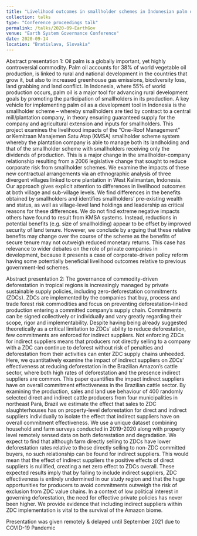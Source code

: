 ```yaml
---
title: "Livelihood outcomes in smallholder schemes in Indonesian palm oil: An examination of recent policy reforms” & “Quantifying the impact of indirect suppliers on the effectiveness of cattle zero deforestation commitments in Brazil"
collection: talks
type: "Conference proceedings talk"
permalink: /talks/2020-09-EarthGov
venue: "Earth System Governance Conference"
date: 2020-09-14
location: "Bratislava, Slovakia"
---
```



Abstract presentation 1: Oil palm is a globally important, yet highly controversial commodity. Palm oil accounts for 38% of world vegetable oil production, is linked to rural and national development in the countries that grow it, but also to increased greenhouse gas emissions, biodiversity loss, land grabbing and land conflict. In Indonesia, where 55% of world production occurs, palm oil is a major tool for advancing rural development goals by promoting the participation of smallholders in its production. A key vehicle for implementing palm oil as a development tool in Indonesia is the smallholder scheme – whereby smallholders are tied by contract to a central mill/plantation company, in theory ensuring guaranteed supply for the company and agricultural extension and inputs for smallholders. This project examines the livelihood impacts of the “One-Roof Management” or Kemitraan Manajemen Satu Atap (KMSA) smallholder scheme system whereby the plantation company is able to manage both its landholding and that of the smallholder scheme with smallholders receiving only the dividends of production. This is a major change in the smallholder-company relationship resulting from a 2006 legislative change that sought to reduce corporate risk from smallholder schemes. We examine the impacts of these new contractual arrangements via an ethnographic analysis of three divergent villages linked to one plantation in West Kalimantan, Indonesia. Our approach gives explicit attention to differences in livelihood outcomes at both village and sub-village levels. We find differences in the benefits obtained by smallholders and identifies smallholders’ pre-existing wealth and status, as well as village-level land holdings and leadership as critical reasons for these differences. We do not find extreme negative impacts others have found to result from KMSA systems. Instead, reductions in potential benefits (e.g. size of smallholding) appear to be offset by improved security of land tenure. However, we conclude by arguing that these relative benefits may change over the course of the scheme as the benefits of secure tenure may not outweigh reduced monetary returns. This case has relevance to wider debates on the role of private companies in development, because it presents a case of corporate-driven policy reform having some potentially beneficial livelihood outcomes relative to previous government-led schemes. 

Abstract presentation 2: The governance of commodity-driven deforestation in tropical regions is increasingly managed by private sustainable supply policies, including zero-deforestation commitments (ZDCs). ZDCs are implemented by the companies that buy, process and trade forest risk commodities and focus on preventing deforestation-linked production entering a committed company’s supply chain. Commitments can be signed collectively or individually and vary greatly regarding their scope, rigor and implementability. Despite having being already suggested theoretically as a critical limitation to ZDCs’ ability to reduce deforestation, few commitments are enforced for indirect suppliers. Not enforcing ZDCs for indirect suppliers means that producers not directly selling to a company with a ZDC can continue to deforest without risk of penalties and deforestation from their activities can enter ZDC supply chains unheeded. Here, we quantitatively examine the impact of indirect suppliers on ZDCs’ effectiveness at reducing deforestation in the Brazilian Amazon’s cattle sector, where both high rates of deforestation and the presence indirect suppliers are common. This paper quantifies the impact indirect suppliers have on overall commitment effectiveness in the Brazilian cattle sector. By examining the production, sales and land use behaviour of 400 randomly selected direct and indirect cattle producers from four municipalities in northeast Pará, Brazil we estimate the effect that sales to ZDC slaughterhouses has on property-level deforestation for direct and indirect suppliers individually to isolate the effect that indirect suppliers have on overall commitment effectiveness. We use a unique dataset combining household and farm surveys conducted in 2019-2020 along with property level remotely sensed data on both deforestation and degradation. We expect to find that although farm directly selling to ZDCs have lower deforestation rates relative to those directly selling to non-ZDC committed buyers, no such relationship can be found for indirect suppliers. This would mean that the effect of indirect suppliers the positive effects of direct suppliers is nullified, creating a net zero effect to ZDCs overall. These expected results imply that by failing to include indirect suppliers, ZDC effectiveness is entirely undermined in our study region and that the huge opportunities for producers to avoid commitments outweigh the risk of exclusion from ZDC value chains. In a context of low political interest in governing deforestation, the need for effective private policies has never been higher. We provide evidence that including indirect suppliers within ZDC implementation is vital to the survival of the Amazon biome.


Presentation was given remotely & delayed until September 2021 due to COVID-19 Pandemic
